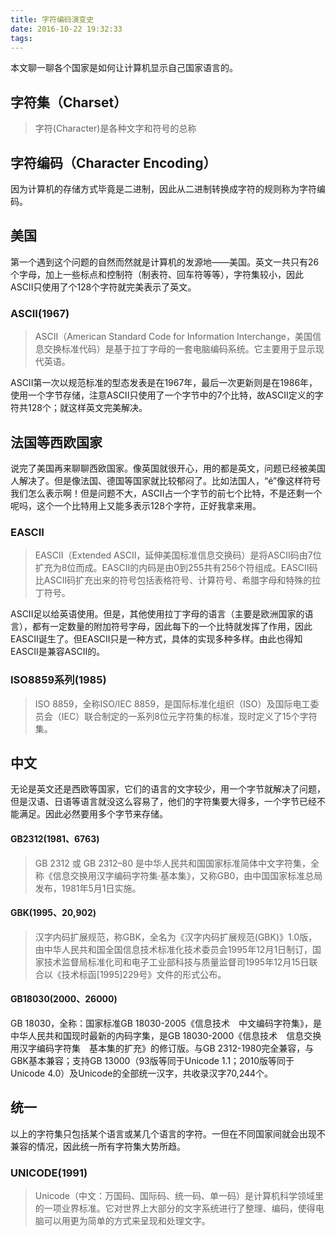 ```yaml
---
title: 字符编码演变史
date: 2016-10-22 19:32:33
tags:
---
```


本文聊一聊各个国家是如何让计算机显示自己国家语言的。


##  字符集（Charset）
>  字符(Character)是各种文字和符号的总称

##  字符编码（Character Encoding）
因为计算机的存储方式毕竟是二进制，因此从二进制转换成字符的规则称为字符编码。

##  美国
第一个遇到这个问题的自然而然就是计算机的发源地——美国。英文一共只有26个字母，加上一些标点和控制符（制表符、回车符等等），字符集较小，因此ASCII只使用了个128个字符就完美表示了英文。

###  ASCII(1967)
>  ASCII（American Standard Code for Information Interchange，美国信息交换标准代码）是基于拉丁字母的一套电脑编码系统。它主要用于显示现代英语。  
 
ASCII第一次以规范标准的型态发表是在1967年，最后一次更新则是在1986年，使用一个字节存储，注意ASCII只使用了一个字节中的7个比特，故ASCII定义的字符共128个；就这样英文完美解决。

##  法国等西欧国家
说完了美国再来聊聊西欧国家。像英国就很开心，用的都是英文，问题已经被美国人解决了。但是像法国、德国等国家就比较郁闷了。比如法国人，“é”像这样符号我们怎么表示啊！但是问题不大，ASCII占一个字节的前七个比特，不是还剩一个呢吗，这个一个比特用上又能多表示128个字符，正好我拿来用。

###  EASCII
>  EASCII（Extended ASCII，延伸美国标准信息交换码）是将ASCII码由7位扩充为8位而成。EASCII的内码是由0到255共有256个符组成。EASCII码比ASCII码扩充出来的符号包括表格符号、计算符号、希腊字母和特殊的拉丁符号。
  
ASCII足以给英语使用。但是，其他使用拉丁字母的语言（主要是欧洲国家的语言），都有一定数量的附加符号字母，因此每下的一个比特就发挥了作用，因此EASCII诞生了。但EASCII只是一种方式，具体的实现多种多样。由此也得知EASCII是兼容ASCII的。


### ISO8859系列(1985)
>  ISO 8859，全称ISO/IEC 8859，是国际标准化组织（ISO）及国际电工委员会（IEC）联合制定的一系列8位元字符集的标准，现时定义了15个字符集。


##  中文
无论是英文还是西欧等国家，它们的语言的文字较少，用一个字节就解决了问题，但是汉语、日语等语言就没这么容易了，他们的字符集要大得多，一个字节已经不能满足。因此必然要用多个字节来存储。

####  GB2312(1981、6763)
>  GB 2312 或 GB 2312–80 是中华人民共和国国家标准简体中文字符集，全称《信息交换用汉字编码字符集·基本集》，又称GB0，由中国国家标准总局发布，1981年5月1日实施。

####  GBK(1995、20,902)
>  汉字内码扩展规范，称GBK，全名为《汉字内码扩展规范(GBK)》1.0版，由中华人民共和国全国信息技术标准化技术委员会1995年12月1日制订，国家技术监督局标准化司和电子工业部科技与质量监督司1995年12月15日联合以《技术标函[1995]229号》文件的形式公布。


#### GB18030(2000、26000)
GB 18030，全称：国家标准GB 18030-2005《信息技术　中文编码字符集》，是中华人民共和国现时最新的内码字集，是GB 18030-2000《信息技术　信息交换用汉字编码字符集　基本集的扩充》的修订版。与GB 2312-1980完全兼容，与GBK基本兼容；支持GB 13000（93版等同于Unicode 1.1；2010版等同于Unicode 4.0）及Unicode的全部统一汉字，共收录汉字70,244个。


##  统一
以上的字符集只包括某个语言或某几个语言的字符。一但在不同国家间就会出现不兼容的情况，因此统一所有字符集大势所趋。

###  UNICODE(1991)
>  Unicode（中文：万国码、国际码、统一码、单一码）是计算机科学领域里的一项业界标准。它对世界上大部分的文字系统进行了整理、编码，使得电脑可以用更为简单的方式来呈现和处理文字。




